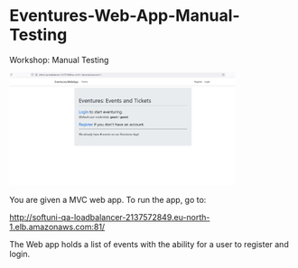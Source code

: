 # Eventures-Web-App-Manual-Testing
Workshop: Manual Testing

<img alt="Image" width="400px" src="HomePage.png" /> 

You are given a MVC web app. To run the app, go to:

http://softuni-qa-loadbalancer-2137572849.eu-north-1.elb.amazonaws.com:81/

The Web app holds a list of events with the ability for a user to register and login.
